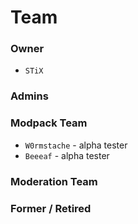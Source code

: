 # Team

### Owner
- ```STiX```
### Admins

### Modpack Team
- ```W0rmstache``` - alpha tester
- ```Beeeaf``` - alpha tester

### Moderation Team

### Former / Retired